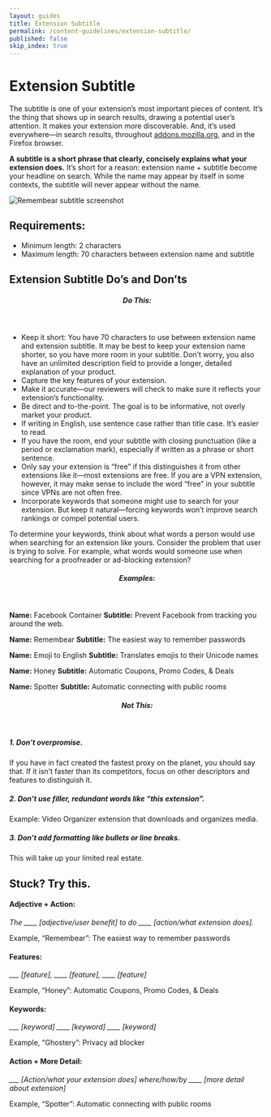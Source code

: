 ```yaml
---
layout: guides
title: Extension Subtitle
permalink: /content-guidelines/extension-subtitle/
published: false
skip_index: true
---
```


# Extension Subtitle

The subtitle is one of your extension’s most important pieces of content. It’s the thing that shows up in search results, drawing a potential user’s attention. It makes your extension more discoverable. And, it’s used everywhere—in search results, throughout [addons.mozilla.org](https://addons.mozilla.org 'addons.mozilla.org'), and in the Firefox browser.

**A subtitle is a short phrase that clearly, concisely explains what your extension does.** It’s short for a reason: extension name + subtitle become your headline on search. While the name may appear by itself in some contexts, the subtitle will never appear without the name.

<!-- Full Width Image -->
<section class="image-with-caption" markdown="1">

![Remembear subtitle screenshot](/_assets/img/content-guidelines/remembear-subtitle.png "Remembear subtitle text")

</section>

## Requirements:

- Minimum length: 2 characters
- Maximum length: 70 characters between extension name and subtitle

## Extension Subtitle Do’s and Don’ts

<section class="do-this" markdown="1"><header><h5>Do This:</h5></header>

- Keep it short: You have 70 characters to use between extension name and extension subtitle. It may be best to keep your extension name shorter, so you have more room in your subtitle. Don’t worry, you also have an unlimited description field to provide a longer, detailed explanation of your product.
- Capture the key features of your extension.
- Make it accurate—our reviewers will check to make sure it reflects your extension’s functionality.
- Be direct and to-the-point. The goal is to be informative, not overly market your product.
- If writing in English, use sentence case rather than title case. It’s easier to read.
- If you have the room, end your subtitle with closing punctuation (like a period or exclamation mark), especially if written as a phrase or short sentence.
- Only say your extension is “free” if this distinguishes it from other extensions like it—most extensions are free. If you are a VPN extension, however, it may make sense to include the word “free” in your subtitle since VPNs are not often free.
- Incorporate keywords that someone might use to search for your extension. But keep it natural—forcing keywords won’t improve search rankings or compel potential users.

To determine your keywords, think about what words a person would use when searching for an extension like yours. Consider the problem that user is trying to solve. For example, what words would someone use when searching for a proofreader or ad-blocking extension?

<!-- Example (Block) -->
<div class="example" markdown="1">
<header><h5>Examples:</h5></header>

**Name:** Facebook Container
**Subtitle:** Prevent Facebook from tracking you around the web.

**Name:** Remembear
**Subtitle:** The easiest way to remember passwords

**Name:** Emoji to English
**Subtitle:** Translates emojis to their Unicode names

**Name:** Honey
**Subtitle:** Automatic Coupons, Promo Codes, & Deals

**Name:** Spotter
**Subtitle:** Automatic connecting with public rooms

</div>
<!-- END: Example (Block) -->
</section>
<!-- END: Do this -->

<!-- Not this -->
<section class="not-this" markdown="1"><header><h5>Not This:</h5></header>

##### 1. Don’t overpromise.

If you have in fact created the fastest proxy on the planet, you should say that. If it isn’t faster than its competitors, focus on other descriptors and features to distinguish it.

##### 2. Don’t use filler, redundant words like “this extension”.

<span class="example">Example: Video Organizer extension that downloads and organizes media.</span>

##### 3. Don’t add formatting like bullets or line breaks.

This will take up your limited real estate.

# Stuck? Try this.

#### Adjective + Action:

_The \_\_\_\_ [adjective/user benefit] to do \_\_\_\_ [action/what extension does]._

Example, “Remembear”: The easiest way to remember passwords

#### Features:

_\_\_\_ [feature], \_\_\_\_ [feature], \_\_\_\_ [feature]_

Example, “Honey”: Automatic Coupons, Promo Codes, & Deals

#### Keywords:

_\_\_\_ [keyword] \_\_\_\_ [keyword] \_\_\_\_ [keyword]_

Example, “Ghostery”: Privacy ad blocker

#### Action + More Detail:

_\_\_\_ [Action/what your extension does] where/how/by \_\_\_\_ [more detail about extension]_

Example, “Spotter”: Automatic connecting with public rooms
